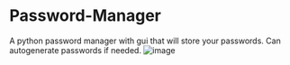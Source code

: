 # Password-Manager
A python password manager with gui that will store your passwords. Can autogenerate passwords if needed.
![image](https://github.com/Karthik-M11/Password-Manager/assets/108874344/00c8e8ca-76d3-4395-8e37-4d4c07da8da7)
